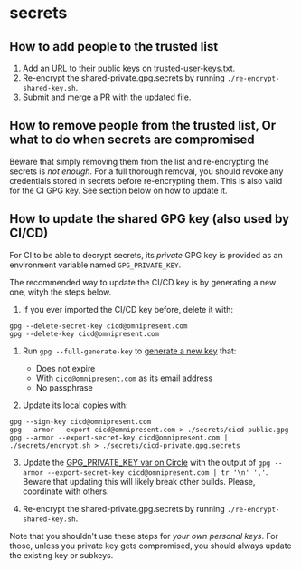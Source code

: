 # secrets

## How to add people to the trusted list

1. Add an URL to their public keys on [trusted-user-keys.txt](./trusted-user-keys.txt).
2. Re-encrypt the shared-private.gpg.secrets by running `./re-encrypt-shared-key.sh`.
3. Submit and merge a PR with the updated file.

## How to remove people from the trusted list, Or what to do when secrets are compromised

Beware that simply removing them from the list and re-encrypting the secrets is _not enough_. For a full thorough removal, you should revoke any credentials stored in secrets before re-encrypting them. This is also valid for the CI GPG key. See section below on how to update it.

## How to update the shared GPG key (also used by CI/CD)

For CI to be able to decrypt secrets, its _private_ GPG key is provided as an environment variable named `GPG_PRIVATE_KEY`.

The recommended way to update the CI/CD key is by generating a new one, wityh the steps below.

1. If you ever imported the CI/CD key before, delete it with:

```
gpg --delete-secret-key cicd@omnipresent.com
gpg --delete-key cicd@omnipresent.com
```

1. Run `gpg --full-generate-key` to [generate a new key](https://docs.github.com/articles/generating-a-gpg-key/) that:

   - Does not expire
   - With `cicd@omnipresent.com` as its email address
   - No passphrase

2. Update its local copies with:

```
gpg --sign-key cicd@omnipresent.com
gpg --armor --export cicd@omnipresent.com > ./secrets/cicd-public.gpg
gpg --armor --export-secret-key cicd@omnipresent.com | ./secrets/encrypt.sh > ./secrets/cicd-private.gpg.secrets
```

3. Update the [GPG_PRIVATE_KEY var on Circle](https://app.circleci.com/settings/project/github/OmnipresentGroup/OmniPlatform-api/environment-variables) with the output of `gpg --armor --export-secret-key cicd@omnipresent.com | tr '\n' ','`. Beware that updating this will likely break other builds. Please, coordinate with others.

2. Re-encrypt the shared-private.gpg.secrets by running `./re-encrypt-shared-key.sh`.

Note that you shouldn't use these steps for _your own personal keys_. For those, unless you private key gets compromised, you should always update the existing key or subkeys.
